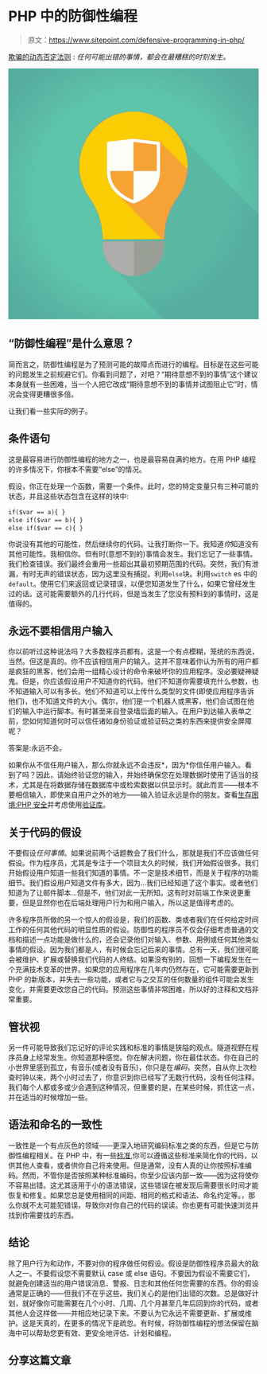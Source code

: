 # PHP 中的防御性编程

> 原文：<https://www.sitepoint.com/defensive-programming-in-php/>

[欺骗的动态否定法则](http://en.wikipedia.org/wiki/Finagle%27s_law) :
*任何可能出错的事情，都会在最糟糕的时刻发生。*

![Lightbulb with shield inside it](img/25d1a394b08b931fb848649d2785592e.png)

## “防御性编程”是什么意思？

简而言之，防御性编程是为了预测可能的故障点而进行的编程。目标是在这些可能的问题发生之前规避它们。你看到问题了，对吧？“期待意想不到的事情”这个建议本身就有一些困难，当一个人把它改成“期待意想不到的事情并试图阻止它”时，情况会变得更糟很多倍。

让我们看一些实际的例子。

## 条件语句

这是最容易进行防御性编程的地方之一，也是最容易自满的地方。在用 PHP 编程的许多情况下，你根本不需要“else”的情况。

假设，你正在处理一个函数，需要一个条件。此时，您的特定变量只有三种可能的状态，并且这些状态包含在这样的块中:

```
if($var == a){ }
else if($var == b){ }
else if($var == c){ }
```

你说没有其他的可能性，然后继续你的代码。让我打断你一下。我知道*你*知道没有其他可能性。我相信你。但有时(意想不到的)事情会发生。我们忘记了一些事情。我们检查错误。我们最终会重用一些超出其最初预期范围的代码。突然，我们有泄漏，有时无声的错误状态，因为这里没有捕捉。利用`else`块。利用`switch` es 中的`default`。使用它们来返回或记录错误，以便您知道发生了什么，如果它曾经发生过的话。这可能需要额外的几行代码，但是当发生了您没有预料到的事情时，这是值得的。

## 永远不要相信用户输入

你以前听过这种说法吗？大多数程序员都有。这是一个有点模糊，笼统的东西说，当然。但这是真的。你不应该相信用户的输入。这并不意味着你认为所有的用户都是疯狂的黑客，他们会用一组精心设计的命令来破坏你的应用程序。没必要疑神疑鬼。但是，你应该假设用户不知道你的代码。他们不知道你需要填充什么参数，也不知道输入可以有多长。他们不知道可以上传什么类型的文件(即使应用程序告诉他们)，也不知道文件的大小。偶尔，他们是一个机器人或黑客，他们会试图在他们的输入中运行脚本。有时甚至来自登录墙后面的输入。在用户到达输入表单之前，您如何知道何时可以信任诸如身份验证或验证码之类的东西来提供安全屏障呢？

答案是:永远不会。

如果你从不信任用户输入，那么你就永远不会违反*，因为*你信任用户输入。看到了吗？因此，请始终验证您的输入，并始终确保您在处理数据时使用了适当的技术，尤其是在将数据存储在数据库中或检索数据以供显示时。就此而言——根本不要相信输入，即使来自用户之外的地方——输入验证永远是你的朋友。查看[生存困境:PHP 安全](http://phpsecurity.readthedocs.org/en/latest/Input-Validation.html)并考虑使用[验证库](https://www.sitepoint.com/validating-your-data-with-respect-validation)。

## 关于代码的假设

不要假设*任何事情*。如果说前两个话题教会了我们什么，那就是我们不应该做任何假设。作为程序员，尤其是专注于一个项目太久的时候，我们开始假设很多。我们开始假设用户知道一些我们知道的事情。不一定是技术细节，而是关于程序的功能细节。我们假设用户知道文件有多大，因为…我们已经知道了这个事实。或者他们知道为了让邮件脚本…但是不，他们对此一无所知。这有时对前端工作来说更重要，但是显然你也在后端处理用户行为和用户输入，所以这是值得考虑的。

许多程序员所做的另一个惊人的假设是，我们的函数、类或者我们在任何给定时间工作的任何其他代码的明显性质的假设。防御性的程序员不仅会仔细考虑普通的文档和描述一点功能是做什么的，还会记录他们对输入、参数、用例或任何其他类似事情的假设。因为我们都是人，有时候会忘记后来的事情。总有一天，我们很可能会被维护、扩展或替换我们代码的人终结。如果没有别的，回想一下编程发生在一个充满技术变革的世界。如果您的应用程序在几年内仍然存在，它可能需要更新到 PHP 的新版本，并失去一些功能，或者它与之交互的任何数量的组件可能会发生变化，并需要更改您自己的代码。预测这些事情非常困难，所以好的注释和文档非常重要。

## 管状视

另一件可能导致我们忘记好的评论实践和标准的事情是狭隘的观点。隧道视野在程序员身上经常发生。你知道那种感觉。你在解决问题，你在最佳状态。你在自己的小世界里感到孤立，有音乐(或者没有音乐)，你只是在*编码*，突然，自从你上次检查时钟以来，两个小时过去了，你意识到你已经写了无数行代码，没有任何注释。我们每个人都或多或少会遇到这种情况，但重要的是，在某些时候，抓住这一点，并在适当的时候增加一些。

## 语法和命名的一致性

一致性是一个有点灰色的领域——更深入地研究编码标准之类的东西，但是它与防御性编程相关。在 PHP 中，有一些[标准](https://www.sitepoint.com/psr-1-and-psr-2-to-be-approved-as-standards/),你可以遵循这些标准来简化你的代码，以供其他人查看，或者供你自己将来使用。但是通常，没有人真的让你按照标准编码。然而，不管你是否按照某种标准编码，你至少应该内部一致——因为这将使你不容易出错。这尤其适用于小的语法错误，这些错误在被发现后需要很长时间才能恢复和修复。如果您总是使用相同的间距、相同的格式和语法、命名约定等。，那么你就不太可能犯错误，导致你对你自己的代码的误读。你也更有可能快速浏览并找到你需要找的东西。

## 结论

除了用户行为和动作，不要对你的程序做任何假设。假设是防御性程序员最大的敌人之一。不要假设您不需要默认 case 或 else 语句。不要因为假设不需要它们，就避免创建适当的用户错误消息、警报、日志和其他任何您需要的东西。你的假设通常是正确的——但我们不在乎这些。我们关心的是他们出错的次数。总是做好计划，就好像你可能需要在几个小时、几周、几个月甚至几年后回到你的代码，或者其他人会这样做——并相应地记录下来。不要认为它永远不需要更新、扩展或维护。这是天真的，在更多的情况下是疏忽。有时候，将防御性编程的想法保留在脑海中可以帮助您更有效、更安全地评估、计划和编程。

## 分享这篇文章